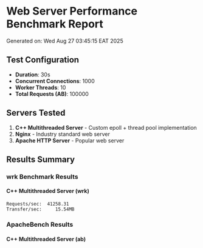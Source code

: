 # Web Server Performance Benchmark Report

Generated on: Wed Aug 27 03:45:15 EAT 2025

## Test Configuration
- **Duration**: 30s
- **Concurrent Connections**: 1000
- **Worker Threads**: 10
- **Total Requests (AB)**: 100000

## Servers Tested
1. **C++ Multithreaded Server** - Custom epoll + thread pool implementation
2. **Nginx** - Industry standard web server
3. **Apache HTTP Server** - Popular web server

## Results Summary

### wrk Benchmark Results
#### C++ Multithreaded Server (wrk)
```
Requests/sec:  41258.31
Transfer/sec:     15.54MB
```


### ApacheBench Results
#### C++ Multithreaded Server (ab)
```
